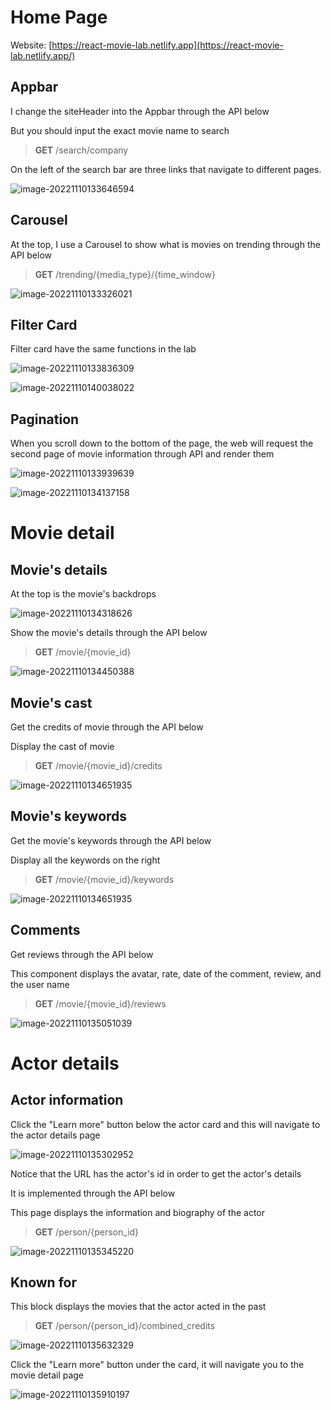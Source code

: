 # Home Page

Website: [https://react-movie-lab.netlify.app](https://react-movie-lab.netlify.app/)



## Appbar

I change the siteHeader into the Appbar through the API below

But you should input the exact movie name to search

> **GET** /search/company

On the left of the search bar are three links that navigate to different pages.

![image-20221110133646594](README.assets/image-20221110133646594.png)



## Carousel

At the top, I use a Carousel to show what is movies on trending through the API below

> **GET** /trending/{media_type}/{time_window}

![image-20221110133326021](README.assets/image-20221110133326021.png)



## Filter Card

Filter card have the same functions in the lab

![image-20221110133836309](README.assets/image-20221110133836309.png)



![image-20221110140038022](README.assets/image-20221110140038022.png)



## Pagination

When you scroll down to the bottom of the page, the web will request the second page of movie information through API and render them

![image-20221110133939639](README.assets/image-20221110133939639.png)



![image-20221110134137158](README.assets/image-20221110134137158.png)





# Movie detail

## Movie's details

At the top is the movie's backdrops 

![image-20221110134318626](README.assets/image-20221110134318626.png)



Show the movie's details through the API below

> **GET** /movie/{movie_id}

![image-20221110134450388](README.assets/image-20221110134450388.png)





## Movie's cast

Get the credits of movie through the API below

Display the cast of movie

> **GET** /movie/{movie_id}/credits

![image-20221110134651935](README.assets/image-20221110134651935.png)





## Movie's keywords

Get the movie's keywords through the API below

Display all the keywords on the right

> **GET** /movie/{movie_id}/keywords

![image-20221110134651935](README.assets/image-20221110134651935.png)



## Comments

Get reviews through the API below

This component displays the avatar, rate, date of the comment, review, and the user name

> **GET** /movie/{movie_id}/reviews

![image-20221110135051039](README.assets/image-20221110135051039.png)



# Actor details



## Actor information

Click the "Learn more" button below the actor card and this will navigate to the actor details page

![image-20221110135302952](README.assets/image-20221110135302952.png)



Notice that the URL has the actor's id in order to get the actor's details

It is implemented through the API below

This page displays the information and biography of the actor

> **GET** /person/{person_id}

![image-20221110135345220](README.assets/image-20221110135345220.png)



## Known for

This block displays the movies that the actor acted in the past

> **GET** /person/{person_id}/combined_credits

![image-20221110135632329](README.assets/image-20221110135632329.png)



Click the "Learn more" button under the card, it will navigate you to the movie detail page

![image-20221110135910197](README.assets/image-20221110135910197.png)
